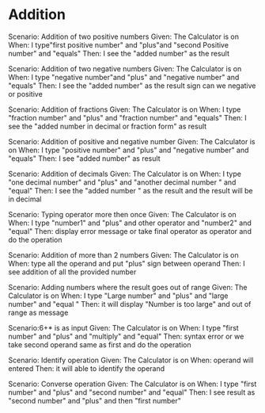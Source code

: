 # Addition

Scenario: Addition of two positive numbers
Given: The Calculator is on
When: I type"first positive number" and "plus"and "second Positive number" and "equals"
Then: I see the "added number" as the result

Scenario: Addition of two negative numbers
Given: The Calculator is on
When:  I type "negative number"and "plus" and "negative number" and "equals"
Then: I see the "added number" as the result sign can we negative or positive

Scenario: Addition of fractions
Given: The Calculator is on
When:  I type "fraction number" and "plus" and "fraction number" and "equals"
Then: I see the "added number in decimal or fraction form" as result

Scenario: Addition of positive and negative number
Given: The Calculator is on
When:  I type "positive number" and "plus" and "negative number" and "equals"
Then: I see "added number" as result

Scenario: Addition of decimals
Given: The Calculator is on
When: I type "one decimal number" and  "plus" and "another decimal number " and "equal"
Then: I see the "added number " as the result and the result will be in decimal

Scenario: Typing operator more then once
Given: The Calculator is on
When: I type "number1" and "plus" and other operator and "number2" and "equal"
Then: display error message or take final operator as operator and do the operation

Scenario: Addition of more than 2 numbers
Given: The Calculator is on
When: type all the operand and put "plus" sign between operand
Then: I see addition of all  the provided number

Scenario: Adding numbers where the result goes out of range
Given: The Calculator is on
When: I type "Large number" and "plus" and "large number" and "equal "
Then: it will display "Number is too large" and out of range as message

Scenario:6+* is as input
Given: The Calculator is on
When: I type "first number" and "plus" and  "multiply" and "equal"
Then: syntax error or we take second operand same as first and do the operation

Scenario: Identify operation
Given: The Calculator is on
When: operand will entered
Then: it will able to identify the operand

Scenario: Converse operation
Given: The Calculator is on
When: I type "first number" and "plus" and "second number" and "equal"
Then: I see result as "second number" and "plus" and then "first number"
